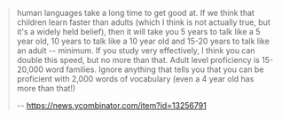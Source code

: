>human languages take a long time to get good at. If we think that children learn faster than adults (which I think is not actually true, but it's a widely held belief), then it will take you 5 years to talk like a 5 year old, 10 years to talk like a 10 year old and 15-20 years to talk like an adult -- minimum. If you study very effectively, I think you can double this speed, but no more than that. Adult level proficiency is 15-20,000 word families. Ignore anything that tells you that you can be proficient with 2,000 words of vocabulary (even a 4 year old has more than that!)
>
>-- https://news.ycombinator.com/item?id=13256791
